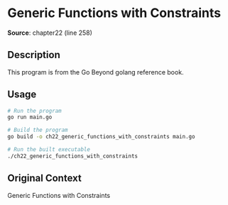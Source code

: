 # Generic Functions with Constraints

**Source**: chapter22 (line 258)

## Description

This program is from the Go Beyond golang reference book.

## Usage

```bash
# Run the program
go run main.go

# Build the program
go build -o ch22_generic_functions_with_constraints main.go

# Run the built executable
./ch22_generic_functions_with_constraints
```

## Original Context

Generic Functions with Constraints
